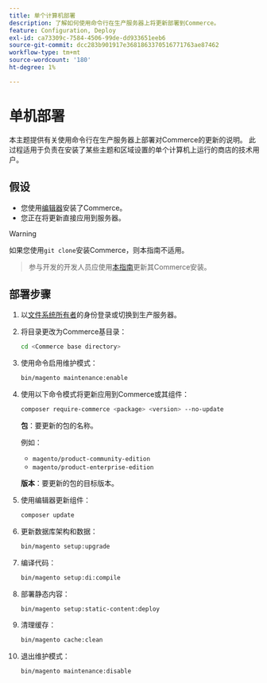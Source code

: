```yaml
---
title: 单个计算机部署
description: 了解如何使用命令行在生产服务器上将更新部署到Commerce。
feature: Configuration, Deploy
exl-id: ca73309c-7584-4506-99de-dd933651eeb6
source-git-commit: dcc283b901917e3681863370516771763ae87462
workflow-type: tm+mt
source-wordcount: '180'
ht-degree: 1%

---
```


# 单机部署

本主题提供有关使用命令行在生产服务器上部署对Commerce的更新的说明。 此过程适用于负责在安装了某些主题和区域设置的单个计算机上运行的商店的技术用户。

## 假设

- 您使用[编辑器](../../installation/composer.md)安装了Commerce。
- 您正在将更新直接应用到服务器。

>[!WARNING]
>
>如果您使用`git clone`安装Commerce，则本指南不适用。
>>参与开发的开发人员应使用[本指南][install]更新其Commerce安装。

## 部署步骤

1. 以[文件系统所有者](../../installation/prerequisites/file-system/overview.md)的身份登录或切换到生产服务器。

1. 将目录更改为Commerce基目录：

   ```bash
   cd <Commerce base directory>
   ```

1. 使用命令启用维护模式：

   ```bash
   bin/magento maintenance:enable
   ```

1. 使用以下命令模式将更新应用到Commerce或其组件：

   ```bash
   composer require-commerce <package> <version> --no-update
   ```

   **包**：要更新的包的名称。

   例如：

   - `magento/product-community-edition`
   - `magento/product-enterprise-edition`

   **版本**：要更新的包的目标版本。

1. 使用编辑器更新组件：

   ```bash
   composer update
   ```

1. 更新数据库架构和数据：

   ```bash
   bin/magento setup:upgrade
   ```

1. 编译代码：

   ```bash
   bin/magento setup:di:compile
   ```

1. 部署静态内容：

   ```bash
   bin/magento setup:static-content:deploy
   ```

1. 清理缓存：

   ```bash
   bin/magento cache:clean
   ```

1. 退出维护模式：

   ```bash
   bin/magento maintenance:disable
   ```

<!-- link definitions -->

[install]: https://developer.adobe.com/commerce/contributor/guides/install/update-dependencies/
